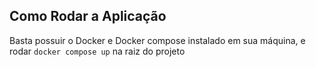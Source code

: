 ## Como Rodar a Aplicação

Basta possuir o Docker e Docker compose instalado em sua máquina, e rodar `docker compose up` na raiz do projeto
